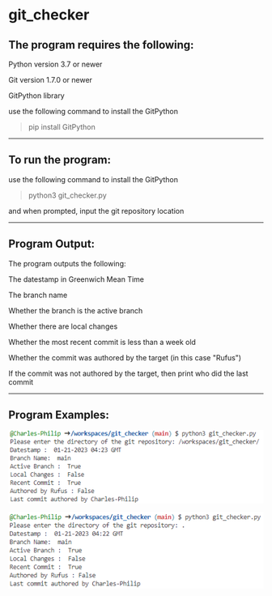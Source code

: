 # git_checker

## The program requires the following:

Python version 3.7 or newer

Git version 1.7.0 or newer

GitPython library

use the following command to install the GitPython
> pip install GitPython

---

## To run the program:

use the following command to install the GitPython
> python3 git_checker.py

and when prompted, input the git repository location

---

## Program Output:

The program outputs the following:

The datestamp in Greenwich Mean Time

The branch name 

Whether the branch is the active branch

Whether there are local changes

Whether the most recent commit is less than a week old

Whether the commit was authored by the target (in this case "Rufus")

If the commit was not authored by the target, then print who did the last commit

---

## Program Examples:

![alt text](https://github.com/Charles-Philip/git_checker/blob/main/images/specific%20dir%20git%20checker%20Capture.PNG "specific directory")

![alt text](https://github.com/Charles-Philip/git_checker/blob/main/images/current%20dir%20git%20checker%20Capture.PNG "current directory")


